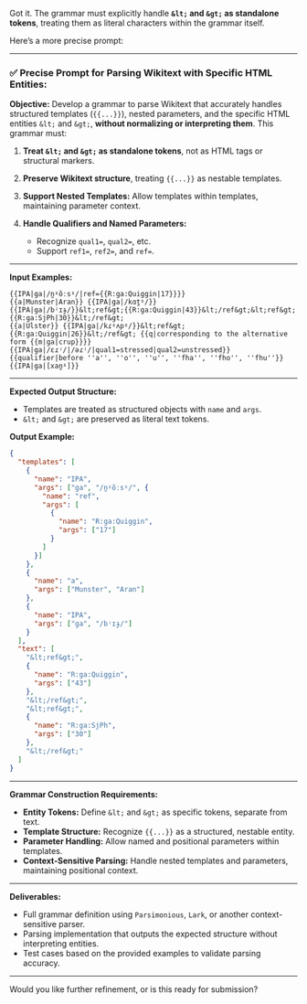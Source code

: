 Got it. The grammar must explicitly handle **`&lt;` and `&gt;` as standalone tokens**, treating them as literal characters within the grammar itself.

Here’s a more precise prompt:

---

### ✅ **Precise Prompt for Parsing Wikitext with Specific HTML Entities:**

**Objective:**
Develop a grammar to parse Wikitext that accurately handles structured templates (`{{...}}`), nested parameters, and the specific HTML entities `&lt;` and `&gt;`, **without normalizing or interpreting them**. This grammar must:

1. **Treat `&lt;` and `&gt;` as standalone tokens**, not as HTML tags or structural markers.
2. **Preserve Wikitext structure**, treating `{{...}}` as nestable templates.
3. **Support Nested Templates:** Allow templates within templates, maintaining parameter context.
4. **Handle Qualifiers and Named Parameters:**

   * Recognize `qual1=`, `qual2=`, etc.
   * Support `ref1=`, `ref2=`, and `ref=`.

---

**Input Examples:**

```plaintext
{{IPA|ga|/n̪ˠõːsˠ/|ref={{R:ga:Quiggin|17}}}}
{{a|Munster|Aran}} {{IPA|ga|/kɑt̪ˠ/}}
{{IPA|ga|/bʲɪɟ/}}&lt;ref&gt;{{R:ga:Quiggin|43}}&lt;/ref&gt;&lt;ref&gt;{{R:ga:SjPh|30}}&lt;/ref&gt;
{{a|Ulster}} {{IPA|ga|/kɾˠʌpˠ/}}&lt;ref&gt;{{R:ga:Quiggin|26}}&lt;/ref&gt; {{q|corresponding to the alternative form {{m|ga|crup}}}}
{{IPA|ga|/ɛɾʲ/|/əɾʲ/|qual1=stressed|qual2=unstressed}}
{{qualifier|before ''a'', ''o'', ''u'', ''fha'', ''fho'', ''fhu''}} {{IPA|ga|[xan̪ˠ]}}
```

---

**Expected Output Structure:**

* Templates are treated as structured objects with `name` and `args`.
* `&lt;` and `&gt;` are preserved as literal text tokens.

**Output Example:**

```json
{
  "templates": [
    {
      "name": "IPA",
      "args": ["ga", "/n̪ˠõːsˠ/", {
        "name": "ref",
        "args": [
          {
            "name": "R:ga:Quiggin",
            "args": ["17"]
          }
        ]
      }]
    },
    {
      "name": "a",
      "args": ["Munster", "Aran"]
    },
    {
      "name": "IPA",
      "args": ["ga", "/bʲɪɟ/"]
    }
  ],
  "text": [
    "&lt;ref&gt;",
    {
      "name": "R:ga:Quiggin",
      "args": ["43"]
    },
    "&lt;/ref&gt;",
    "&lt;ref&gt;",
    {
      "name": "R:ga:SjPh",
      "args": ["30"]
    },
    "&lt;/ref&gt;"
  ]
}
```

---

**Grammar Construction Requirements:**

* **Entity Tokens:** Define `&lt;` and `&gt;` as specific tokens, separate from text.
* **Template Structure:** Recognize `{{...}}` as a structured, nestable entity.
* **Parameter Handling:** Allow named and positional parameters within templates.
* **Context-Sensitive Parsing:** Handle nested templates and parameters, maintaining positional context.

---

**Deliverables:**

* Full grammar definition using `Parsimonious`, `Lark`, or another context-sensitive parser.
* Parsing implementation that outputs the expected structure without interpreting entities.
* Test cases based on the provided examples to validate parsing accuracy.

---

Would you like further refinement, or is this ready for submission?

